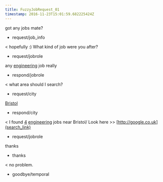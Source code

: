 ```yaml
---
title: FuzzyJobRequest_01
timestamp: 2016-11-23T15:01:59.682225424Z
---
```


got any jobs mate?
* request/job_info

< hopefully :) What kind of job were you after?
* request/jobrole

any [engineering](jobrole) job really
* respond/jobrole

< what area should I search?
* request/city

[Bristol](city)
* respond/city

< I found [4](jobcount) [engineering](jobrole) jobs near Bristol/ Look here >> [http://google.co.uk](search_link)
* request/jobrole

thanks
* thanks

< no problem.
* goodbye/temporal
